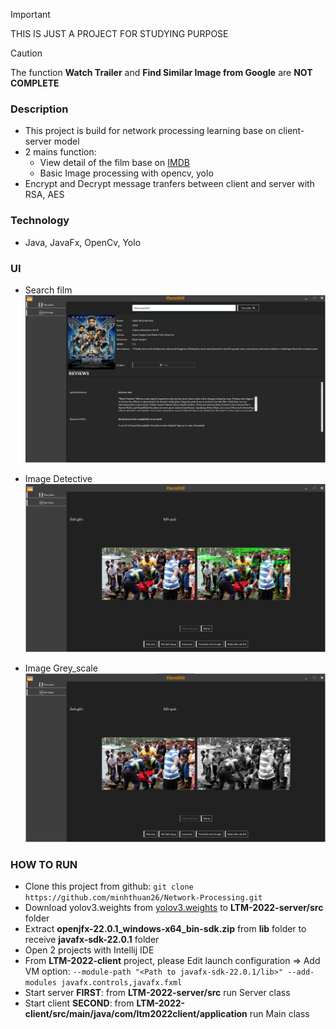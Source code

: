 > [!IMPORTANT]
> THIS IS JUST A PROJECT FOR STUDYING PURPOSE

> [!CAUTION]
> The function **Watch Trailer** and **Find Similar Image from Google** are **NOT COMPLETE**
### Description
  - This project is build for network processing learning base on client-server model
  - 2 mains function:
    - View detail of the film base on [IMDB](https://imdb.com)
    - Basic Image processing with opencv, yolo
  - Encrypt and Decrypt message tranfers between client and server with RSA, AES
### Technology
  - Java, JavaFx, OpenCv, Yolo
### UI
  - Search film
  ![Search film](./assets/z5515329667938_3707a209add11f7cc3b5b9ef3b5f90fc.jpg)

  - Image Detective
  ![Image Detective](./assets/z5515329667937_643057ddb1eeb15e6749bda57602f04e.jpg)

  - Image Grey_scale
  ![Image Grey_scale](./assets/z5515329651505_5a953b8bf4fec2cff1cc47fecfc8d3d5.jpg)
### HOW TO RUN
  - Clone this project from github: ```git clone https://github.com/minhthuan26/Network-Processing.git```
  - Download yolov3.weights from [yolov3.weights](https://drive.google.com/drive/folders/1ctRkFZlSvGcqmBNvxizAEP3LqNUHolFO?usp=sharing) to **LTM-2022-server/src** folder
  - Extract **openjfx-22.0.1_windows-x64_bin-sdk.zip** from **lib** folder to receive **javafx-sdk-22.0.1** folder
  - Open 2 projects with Intellij IDE
  - From **LTM-2022-client** project, please Edit launch configuration => Add VM option: ```--module-path "<Path to javafx-sdk-22.0.1/lib>" --add-modules javafx.controls,javafx.fxml```
  - Start server **FIRST**: from **LTM-2022-server/src** run Server class
  - Start client **SECOND**: from **LTM-2022-client/src/main/java/com/ltm2022client/application** run Main class

